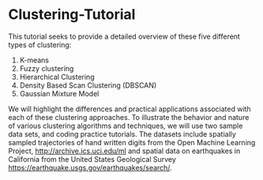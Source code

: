 # Clustering-Tutorial
This tutorial seeks to provide a detailed overview of these five different
types of clustering:

1. K-means
2. Fuzzy clustering
3. Hierarchical Clustering
4. Density Based Scan Clustering (DBSCAN)
5. Gaussian Mixture Model

We will highlight the differences and practical applications associated
with each of these clustering approaches. To illustrate the behavior and
nature of various clustering algorithms and techniques, we will use two
sample data sets, and coding practice tutorials. The datasets include 
spatially sampled trajectories of hand written digits from the Open
Machine Learning Project, http://archive.ics.uci.edu/ml and spatial data 
on earthquakes in California from the United States Geological Survey 
https://earthquake.usgs.gov/earthquakes/search/.
